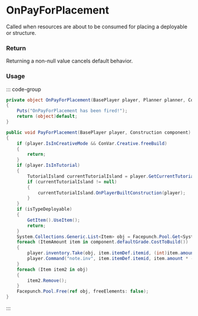 # OnPayForPlacement
<Badge type="info" text="Player"/><Badge type="danger" text="Carbon Compatible"/><Badge type="warning" text="Oxide Compatible"/>
Called when resources are about to be consumed for placing a deployable or structure.

### Return
Returning a non-null value cancels default behavior.

### Usage
::: code-group
```csharp [Example]
private object OnPayForPlacement(BasePlayer player, Planner planner, Construction component)
{
	Puts("OnPayForPlacement has been fired!");
	return (object)default;
}
```
```csharp [Source — Assembly-CSharp @ Planner]
public void PayForPlacement(BasePlayer player, Construction component)
{
	if (player.IsInCreativeMode && ConVar.Creative.freeBuild)
	{
		return;
	}
	if (player.IsInTutorial)
	{
		TutorialIsland currentTutorialIsland = player.GetCurrentTutorialIsland();
		if (currentTutorialIsland != null)
		{
			currentTutorialIsland.OnPlayerBuiltConstruction(player);
		}
	}
	if (isTypeDeployable)
	{
		GetItem().UseItem();
		return;
	}
	System.Collections.Generic.List<Item> obj = Facepunch.Pool.Get<System.Collections.Generic.List<Item>>();
	foreach (ItemAmount item in component.defaultGrade.CostToBuild())
	{
		player.inventory.Take(obj, item.itemDef.itemid, (int)item.amount);
		player.Command("note.inv", item.itemDef.itemid, item.amount * -1f);
	}
	foreach (Item item2 in obj)
	{
		item2.Remove();
	}
	Facepunch.Pool.Free(ref obj, freeElements: false);
}

```
:::
